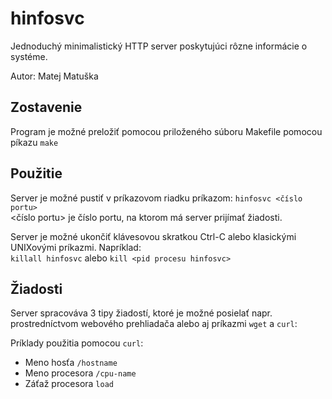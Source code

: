 # hinfosvc

Jednoduchý minimalistický HTTP server poskytujúci rôzne informácie o systéme. 

Autor: Matej Matuška

## Zostavenie

Program je možné preložiť pomocou priloženého súboru Makefile pomocou píkazu `make`

## Použitie
Server je možné pustiť v príkazovom riadku príkazom:
`hinfosvc <číslo portu>`  
<číslo portu> je číslo portu, na ktorom má server prijímať žiadosti.

Server je možné ukončiť klávesovou skratkou Ctrl-C alebo klasickými UNIXovými príkazmi. Napríklad:  
`killall hinfosvc` alebo `kill <pid procesu hinfosvc>`

## Žiadosti
Server spracováva 3 tipy žiadostí, ktoré je možné posielať napr. prostredníctvom webového prehliadača alebo aj príkazmi `wget` a `curl`: 

Príklady použitia pomocou `curl`:

- Meno hosťa `/hostname`
- Meno procesora `/cpu-name`
- Záťaž procesora `load`